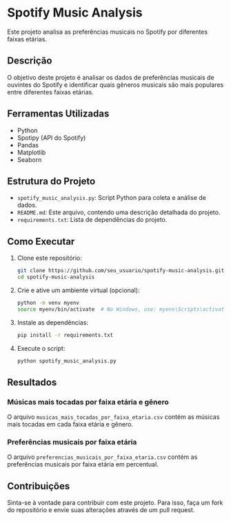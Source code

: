 # Spotify Music Analysis

Este projeto analisa as preferências musicais no Spotify por diferentes faixas etárias.

## Descrição

O objetivo deste projeto é analisar os dados de preferências musicais de ouvintes do Spotify e identificar quais gêneros musicais são mais populares entre diferentes faixas etárias.

## Ferramentas Utilizadas

- Python
- Spotipy (API do Spotify)
- Pandas
- Matplotlib
- Seaborn

## Estrutura do Projeto

- `spotify_music_analysis.py`: Script Python para coleta e análise de dados.
- `README.md`: Este arquivo, contendo uma descrição detalhada do projeto.
- `requirements.txt`: Lista de dependências do projeto.

## Como Executar

1. Clone este repositório:
    ```bash
    git clone https://github.com/seu_usuario/spotify-music-analysis.git
    cd spotify-music-analysis
    ```

2. Crie e ative um ambiente virtual (opcional):
    ```bash
    python -m venv myenv
    source myenv/bin/activate  # No Windows, use: myenv\Scripts\activate
    ```

3. Instale as dependências:
    ```bash
    pip install -r requirements.txt
    ```

4. Execute o script:
    ```bash
    python spotify_music_analysis.py
    ```

## Resultados

### Músicas mais tocadas por faixa etária e gênero
O arquivo `musicas_mais_tocadas_por_faixa_etaria.csv` contém as músicas mais tocadas em cada faixa etária e gênero.

### Preferências musicais por faixa etária
O arquivo `preferencias_musicais_por_faixa_etaria.csv` contém as preferências musicais por faixa etária em percentual.

## Contribuições

Sinta-se à vontade para contribuir com este projeto. Para isso, faça um fork do repositório e envie suas alterações através de um pull request.

